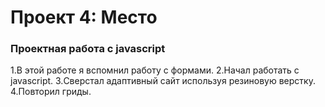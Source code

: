 # Проект 4: Место

### Проектная работа с javascript
1.В этой работе я вспомнил работу с формами.
2.Начал работать с javascript.
3.Сверстал адаптивный сайт используя резиновую верстку.
4.Повторил гриды.



